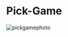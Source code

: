 # Pick-Game
![pickgamephoto](https://user-images.githubusercontent.com/92692879/175788025-b9517775-2a92-49f8-b73d-498b0fa7cbbd.png)
